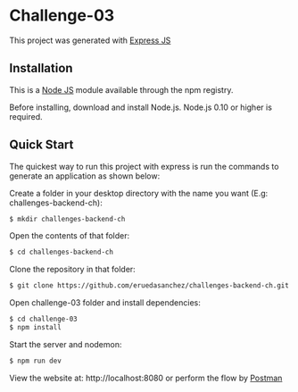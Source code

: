 # Challenge-03

This project was generated with [Express JS](https://github.com/expressjs/express)

## Installation

This is a [Node JS](https://github.com/nodejs/node) module available through the npm registry.

Before installing, download and install Node.js. Node.js 0.10 or higher is required.

## Quick Start

The quickest way to run this project with express is run the commands to generate an application as shown below:

Create a folder in your desktop directory with the name you want (E.g: challenges-backend-ch):

```bash
$ mkdir challenges-backend-ch
```

Open the contents of that folder:

```bash
$ cd challenges-backend-ch
```

Clone the repository in that folder:

```bash
$ git clone https://github.com/eruedasanchez/challenges-backend-ch.git
```

Open challenge-03 folder and install dependencies:

```bash
$ cd challenge-03
$ npm install
```

Start the server and nodemon:

```bash
$ npm run dev 
```

View the website at: http://localhost:8080 or perform the flow by [Postman](https://www.postman.com/)